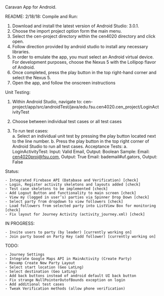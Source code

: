Caravan App for Android. 

README:
2/18/18:
Compile and Run: 
1.	Download and install the latest version of Android Studio: 3.0.1. 
2.	Choose the import project option form the main menu. 
3.	Select the cen-project directory within the cen4020 directory and click open.
4.	Follow direction provided by android studio to install any necessary libraries. 
5.	In order to emulate the app, you must select an Android virtual device. For development purposes, choose the Nexus 5 with the Lollipop flavor of Android. 
6.	Once completed, press the play button in the top right-hand corner and select the Nexus 5.
7.	Open the app, and follow the onscreen instructions

Unit Testing:

1.	Within Android Studio, navigate to:
	cen-project/app/src/androidTest/java/edu.fsu.cen4020.cen_project/LoginActivityTest

2.	Choose between individual test cases or all test cases
3.	To run test cases:	
	a.	Select an individual unit test by pressing the play button located next to the line number. 
	b.	Press the play button in the top right corner of Android Studio to run all test cases. 
Acceptance Tests:
	a.	LoginActivityTest:  Input: Valid Email, Output: Boolean 
			Sample: Email: cen4020proj@fsu.com, Output: True
	        Email: bademail#uf.gators, Output: False


Status:
	
	- Integrated Firebase API (Database and Verification) [check]
	- Login, Register activity skeletons and layouts added [check]
	- Test case skeletons to be implemented [check]
	- Add Logout Button and functionality to main screen [check]
	- View my (logged in user’s) parties via Spinner Drop Down [check]
	- Select party from dropdown to view followers [check]
	- Load followers from selected party into ListView Box for monitoring [check]
	- Fix layout for Journey Activity (activity_journey.xml) [check]

IN PROGRESS:

	- Invite users to party (by leader) [currently working on]
	- Join party based on Party Key (add follower) [currently working on]

TODO:

	- Journey Settings
	- Integrate Google Maps API in MainActivity (Create Party)
	- Revamp Create New Party Layout
	- Select start location (Geo LatLng)
	- Select destination (Geo LatLng)
	- Add back buttons instead of android default UI back button
	- Fix strange NullPointerOutofBounds exception on login
	- Add additional test cases
	- Tweak Verification methods (allow phone verification)
